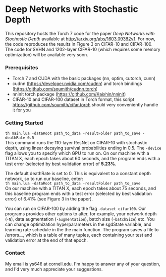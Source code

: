 Deep Networks with Stochastic Depth
====================
This repository hosts the Torch 7 code for the paper _Deep Networks with Stochastic Depth_
available at http://arxiv.org/abs/1603.09382v1. For now, the code reproduces the results in Figure 3 on CIFAR-10 and CIFAR-100. The code for SVHN and 1202-layer CIFAR-10 (which requires some memory optimization) will be available very soon.

### Prerequisites
- Torch 7 and CUDA with the basic packages (nn, optim, cutorch, cunn)
- cudnn (https://developer.nvidia.com/cudnn) and torch bindings (https://github.com/soumith/cudnn.torch)
- nninit torch package (https://github.com/Kaixhin/nninit)
- CIFAR-10 and CIFAR-100 dataset in Torch format, this script https://github.com/soumith/cifar.torch should very conveniently handle it for you

### Getting Started
`th main.lua -dataRoot path_to_data -resultFolder path_to_save -deathRate 0.5`<br/>
This command runs the 110-layer ResNet on CIFAR-10 with stochastic depth, using linear decaying survival probabilities ending in 0.5. The `-device` flag allows you to specify which GPU to run on. On our machine with a TITAN X, each epoch takes about 60 seconds, and the program ends with a test error (selected by best validation error) of __5.23%__.

The default deathRate is set to 0. This is equivalent to a constant depth network, so to run our baseline, enter: <br/>
`th main.lua -dataRoot path_to_data -resultFolder path_to_save` <br/>
On our machine with a TITAN X, each epoch takes about 75 seconds, and this baseline program ends with a test error (selected by best validation error) of 6.41% (see Figure 3 in the paper).

You can run on CIFAR-100 by adding the flag `-dataset cifar100`. Our programs provides other options to alter, for example, your network depth (`-N`), data augmentation (`-augmentation`), batch size (`-batchSize`) etc. You can change optimization hyperparameters in the sgdState variable, and learning rate schedule in the the main function. The program saves a file to <resultFolder>/errors_<N>_<dataset>_<deathMode>_<deathRate>, which is a table of <nEpochs> many tuples, each containing your test and validation error at the end of that epoch.

### Contact
My email is ys646 at cornell.edu. I'm happy to answer any of your question, and I'd very much appreciate your suggestions. 